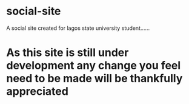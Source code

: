 # social-site
A social site created for lagos state university student......
<h1>As this site is still under development any change you feel need to be made will be thankfully appreciated </h1>

